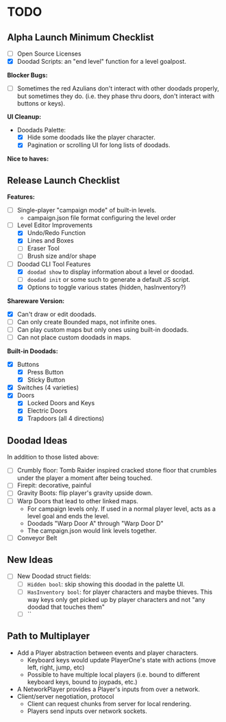 # TODO

## Alpha Launch Minimum Checklist

- [ ] Open Source Licenses
- [x] Doodad Scripts: an "end level" function for a level goalpost.

**Blocker Bugs:**

- [ ] Sometimes the red Azulians don't interact with other doodads
  properly, but sometimes they do. (i.e. they phase thru doors, don't
  interact with buttons or keys).

**UI Cleanup:**

- Doodads Palette:
  - [x] Hide some doodads like the player character.
  - [x] Pagination or scrolling UI for long lists of doodads.

**Nice to haves:**

## Release Launch Checklist

**Features:**

- [ ] Single-player "campaign mode" of built-in levels.
  - campaign.json file format configuring the level order
- [ ] Level Editor Improvements
  - [x] Undo/Redo Function
  - [x] Lines and Boxes
  - [ ] Eraser Tool
  - [ ] Brush size and/or shape
- [ ] Doodad CLI Tool Features
  - [x] `doodad show` to display information about a level or doodad.
  - [ ] `doodad init` or some such to generate a default JS script.
  - [x] Options to toggle various states (hidden, hasInventory?)

**Shareware Version:**

- [x] Can't draw or edit doodads.
- [ ] Can only create Bounded maps, not infinite ones.
- [ ] Can play custom maps but only ones using built-in doodads.
- [ ] Can not place custom doodads in maps.

**Built-in Doodads:**

- [x] Buttons
  - [x] Press Button
  - [x] Sticky Button
- [x] Switches (4 varieties)
- [x] Doors
  - [x] Locked Doors and Keys
  - [x] Electric Doors
  - [x] Trapdoors (all 4 directions)

## Doodad Ideas

In addition to those listed above:

- [ ] Crumbly floor: Tomb Raider inspired cracked stone floor that
  crumbles under the player a moment after being touched.
- [ ] Firepit: decorative, painful
- [ ] Gravity Boots: flip player's gravity upside down.
- [ ] Warp Doors that lead to other linked maps.
  - For campaign levels only. If used in a normal player level, acts
    as a level goal and ends the level.
  - Doodads "Warp Door A" through "Warp Door D"
  - The campaign.json would link levels together.
- [ ] Conveyor Belt

## New Ideas

- [ ] New Doodad struct fields:
  - [ ] `Hidden bool`: skip showing this doodad in the palette UI.
  - [ ] `HasInventory bool`: for player characters and maybe thieves. This way
    keys only get picked up by player characters and not "any doodad that
    touches them"
  - [ ] ``

## Path to Multiplayer

* Add a Player abstraction between events and player characters.
  * Keyboard keys would update PlayerOne's state with actions (move left, right, jump, etc)
  * Possible to have multiple local players (i.e. bound to different keyboard keys, bound to joypads, etc.)
* A NetworkPlayer provides a Player's inputs from over a network.
* Client/server negotiation, protocol
  * Client can request chunks from server for local rendering.
  * Players send inputs over network sockets.
